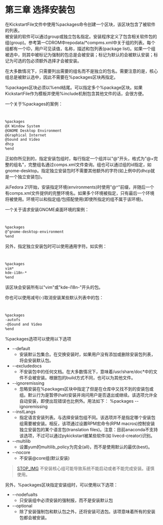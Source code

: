 # 第三章 选择安装包 


在KickstartFile文件中使用%packages命令创建一个区块，该区块包含了被软件的列表。  
被安装的软件可以通过group或独立包名指定。安装程序定义了包含相关软件包的组(group)。参考第一CDROM中repodata/*compms.xml中关于组的列表。每个组都有一个ID，用户可见读值，名称，描述和包列表(package list)。如果一个组被选中，则其中被标记为强制的包总是会被安装；标记为默认的会被默认安装；标记为可选的包必须额外选择才会被安装。

在大多数情况下，只需要列出需要的组名而不是独立的包名。需要注意的是，核心组总是被默认选中，因此不需要在%packages区块再指定。

%packages区块必须以%end结尾。可以指定多个%package区块。如果KickstartFile作为模板并使用%include机制包含其他文件的话，会很方便。

一个关于%packages的案例：


```bash


%packages
@X Window System
@GNOME Desktop Environment
@Graphical Internet
@Sound and Video
dhcp
%end


```



正如你所见到的，指定安装包组时，每行指定一个组并以"@"开头，格式为"@+完整的组名"，完整组名通过comps.xml文件查询。组也可以通过组的id指定，如gnome-desktop。指定独立安装包时不需要其他额外的字符(如上例中的dhcp就是一个独立安装包)。

从Fedora 21开始，安装指定环境(environments)时使用"@^"前缀，并随后一个有comps.xml文件提供的完整环境名。如果多个环境被指定，只有最后一个环境将被使用。环境可以和指定组/包搭配使用(即使所指定的组不属于该环境)。

一个关于请求安装GNOME桌面环境的案例：


```bash


%packages
@^gnome-desktop-environment
%end


```



另外，指定独立安装包时可以使用通用字符。如实例：


```bash


%packages
vim*
kde-i18n-*
%end


```



该区块会安装所有以"vim"或"kde-i18n-"开头的包。

你也可以使用减号(-)取消安装某些默认列表中的包：


```bash


%packages
-autofs
-@Sound and Video
%end


```



%packages选项可以使用以下选项
  + --default
    + 安装默认包集合。在交换安装时，如果用户没有添加或删除安装包列表，将会安装默认包。
  + --excludedocs
    + 不安装包中的任何文档。在大多数情况下，意味着/usr/share/doc*中的文件不会被安装。根据包的build方式不同，也可以为其他文件。
  + --ignoremissing
    + 忽略安装在%packages区块中指定了但是在仓库中又找不到的安装包或组。默认行为是暂停(halt)安装并询问用户是否退出或继续。该选项允许全自动安装，即使出现错误也比例外。用法如下：
	%packages --ignoremissing
  + --instLangs
    + 指定语言安装列表。与选择安装包组不同。该选项并不是指定哪个安装包组需要被安装。相反，该项通过设置RPM宏命令(RPM macros)控制安装独立安装包的某个语言包(translation files)。注意：目前anaconda不支持该选项，不过可以通过pykickstart被某些软件(如 livecd-creator)识别。
  + --multilib
    + 设置yum的multilib_policy为完全(all)，而不是使用默认的最优(best)。
  + --nocore
    + 不安装@core组(默认安装)

> [STOP_IMG](./images/stop_medium_size.png?30) 不安装核心组可能导致系统不能启动或者不能完成安装。谨慎使用。

另外，%packages区块指定安装组时，可以使用以下选项：
  + --nodefualts
    + 只安装组中必须安装的强制报，而不是安装默认包
  + --optional
    + 除了安装强制包和默认包之外，还将安装可选包。该项意味着所有的安装包都会被安装。


